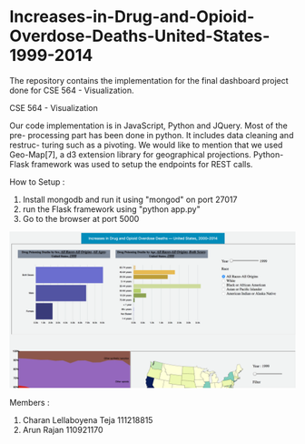 # Increases-in-Drug-and-Opioid-Overdose-Deaths-United-States-1999-2014
The repository contains the implementation for the final dashboard project done for CSE 564 - Visualization. 


CSE 564 - Visualization 

Our code implementation is in JavaScript, Python and JQuery. Most of the pre- processing part has been done in python. It includes data cleaning and restruc- turing such as a pivoting. We would like to mention that we used Geo-Map[7], a d3 extension library for geographical projections. Python-Flask framework was used to setup the endpoints for REST calls.


How to Setup :
1. Install mongodb and run it using "mongod" on port 27017
2. run the Flask framework using "python app.py"
3. Go to the browser at port 5000

![Alt text](dash_1.png?raw=true "Optional Title")

Members :
1. Charan Lellaboyena Teja 111218815
2. Arun Rajan	110921170
